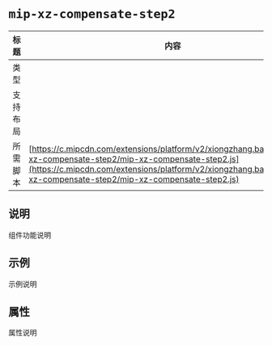 # `mip-xz-compensate-step2`

标题|内容
----|----
类型|
支持布局|
所需脚本| [https://c.mipcdn.com/extensions/platform/v2/xiongzhang.baidu.com/mip-xz-compensate-step2/mip-xz-compensate-step2.js](https://c.mipcdn.com/extensions/platform/v2/xiongzhang.baidu.com/mip-xz-compensate-step2/mip-xz-compensate-step2.js)

## 说明

组件功能说明

## 示例

示例说明

## 属性

属性说明
